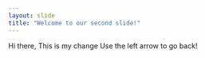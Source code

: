```yaml
---
layout: slide
title: "Welcome to our second slide!"
---
```

Hi there, This is my change
Use the left arrow to go back!
